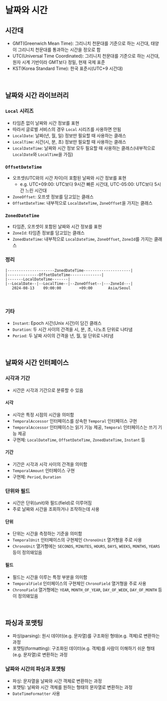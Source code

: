 # 날짜와 시간

## 시간대
- GMT(Greenwich Mean Time): 그리니치 천문대를 기준으로 하는 시간대, 태양이 그리니치 천문대를 통과하는 시간을 정오로 함
- UTC(Universal Time Coordinated): 그리니치 천문대를 기준으로 하는 시간대, 원자 시계 기반이라 GMT보다 정밀, 현재 국제 표준
- KST(Korea Standard Time): 한국 표준시(UTC+9 시간대)

<br>

## 날짜와 시간 라이브러리

### `Local` 시리즈
- 타임존 없이 날짜와 시간 정보를 표현
- 따라서 글로벌 서비스의 경우 `Local` 시리즈를 사용하면 안됨
- `LocalDate`: 날짜(년, 월, 일) 정보만 필요할 때 사용하는 클래스
- `LocalTime`: 시간(시, 분, 초) 정보만 필요할 때 사용하는 클래스
- `LocalDateTime`: 날짜와 시간 정보 모두 필요할 때 사용하는 클래스(내부적으로 `LocalDate`와 `LocalTime`을 가짐) 

### `OffsetDateTime`
- 오프셋(UTC와의 시간 차이)이 포함된 날짜와 시간 정보를 표현
  - e.g. UTC+09:00: UTC보다 9시간 빠른 시간대, UTC-05:00: UTC보다 5시간 느린 시간대
- `ZoneOffset`: 오프셋 정보를 담고있는 클래스
- `OffsetDateTime`: 내부적으로 `LocalDateTime`, `ZoneOffset`을 가지는 클래스

### `ZonedDateTime`
- 타임존, 오프셋이 포함된 날짜와 시간 정보를 표현
- `ZoneId`: 타임존 정보를 담고있는 클래스
- `ZonedDateTime`: 내부적으로 `LocalDateTime`, `ZoneOffset`, `ZoneId`를 가지는 클래스 

### 정리

```text
|---------------------ZonedDateTime---------------------|
|--------------OffsetDateTime--------------|
|-------LocalDateTime-------|
|--LocalDate--|--LocalTime--|--ZoneOffset--|---ZoneId---|
   2024-08-13    09:00:00        +09:00       Asia/Seoul
```

<br>

### 기타
- `Instant`: Epoch 시간(Unix 시간)이 담긴 클래스
- `Duration`: 두 시간 사이의 간격을 시, 분, 초, 나노초 단위로 나타냄
- `Period`: 두 날짜 사이의 간격을 년, 월, 일 단위로 나타냄

<br>

## 날짜와 시간 인터페이스

### 시각과 기간
- 시간은 시각과 기간으로 분류할 수 있음

#### 시각
- 시각은 특정 시점의 시간을 의미함
- `TemporalAccessor` 인터페이스를 상속한 `Temporal` 인터페이스 구현
- `TemporalAccessor` 인터페이스는 읽기 기능 제공, `Temporal` 인터페이스는 쓰기 기능 제공
- 구현체: `LocalDateTime`, `OffsetDateTime`, `ZonedDateTime`, `Instant` 등

#### 기간
- 기간은 시각과 시각 사이의 간격을 의미함
- `TemporalAmount` 인터페이스 구현
- 구현체: `Period`, `Duration`

### 단위와 필드
- 시간은 단위(unit)와 필드(field)로 이루어짐
- 주로 날짜와 시간을 조회하거나 조작하는데 사용

#### 단위
- 단위는 시간을 측정하는 기준을 의미함
- `TemporalUnit` 인터페이스의 구현체인 `ChronoUnit` 열거형을 주로 사용
- `ChronoUnit` 열거형에는 `SECONDS`, `MINUTES`, `HOURS`, `DAYS`, `WEEKS`, `MONTHS`, `YEARS` 등이 정의돼있음

#### 필드
- 필드는 시간을 이루는 특정 부분을 의미함
- `TemporalField` 인터페이스의 구현체인 `ChronoField` 열거형을 주로 사용
- `ChronoField` 열거형에는 `YEAR`, `MONTH_OF_YEAR`, `DAY_OF_WEEK`, `DAY_OF_MONTH` 등이 정의돼있음

<br>

## 파싱과 포맷팅
- 파싱(parsing): 원시 데이터(e.g. 문자열)를 구조화된 형태(e.g. 객체)로 변환하는 과정
- 포맷팅(formatting): 구조화된 데이터(e.g. 객체)를 사람이 이해하기 쉬운 형태(e.g. 문자열)로 변환하는 과정

### 날짜와 시간의 파싱과 포맷팅
- 파싱: 문자열을 날짜와 시간 객체로 변환하는 과정
- 포맷팅: 날짜와 시간 객체를 원하는 형태의 문자열로 변환하는 과정
- `DateTimeFormatter` 사용